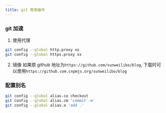 ```yaml
---
title: git 常用操作
---
```


### git 加速
1. 使用代理
```bash
git config --global http.proxy xx
git config --global https.proxy xx
```
2. 镜像
如果原 github 地址为`https://github.com/sunweilibo/blog`, 下载时可以使用`https://github.com.cnpmjs.org/sunweilibo/blog`

### 配置别名
```bash
git config --global alias.co checkout
git config --global alias.cm 'commit -m'
git config --global alias.a 'add .'
```